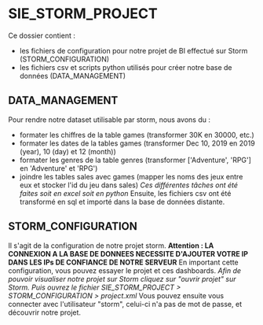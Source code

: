 # SIE_STORM_PROJECT

Ce dossier contient :
- les fichiers de configuration pour notre projet de BI effectué sur Storm (STORM_CONFIGURATION)
- les fichiers csv et scripts python utilisés pour créer notre base de données (DATA_MANAGEMENT)

## DATA_MANAGEMENT
Pour rendre notre dataset utilisable par storm, nous avons du :
- formater les chiffres de la table games (transformer 30K en 30000, etc.)
- formater les dates de la tables games (transformer Dec 10, 2019 en 2019 (year), 10 (day) et 12 (month))
- formater les genres de la table genres (transformer ['Adventure', 'RPG'] en 'Adventure' et 'RPG')
- joindre les tables sales avec games (mapper les noms des jeux entre eux et stocker l'id du jeu dans sales)
*Ces différentes tâches ont été faites soit en excel soit en python*
Ensuite, les fichiers csv ont été transformé en sql et importé dans la base de données distante.

## STORM_CONFIGURATION
Il s'agit de la configuration de notre projet storm.
**Attention : LA CONNEXION A LA BASE DE DONNEES NECESSITE D'AJOUTER VOTRE IP DANS LES IPs DE CONFIANCE DE NOTRE SERVEUR**
En important cette configuration, vous pouvez essayer le projet et ces dashboards. *Afin de pouvoir visualiser notre projet sur Storm cliquez sur "ouvrir projet" sur Storm. Puis ouvrez le fichier SIE_STORM_PROJECT > STORM_CONFIGURATION > project.xml*
Vous pouvez ensuite vous connecter avec l'utilisateur "storm", celui-ci n'a pas de mot de passe, et découvrir notre projet.